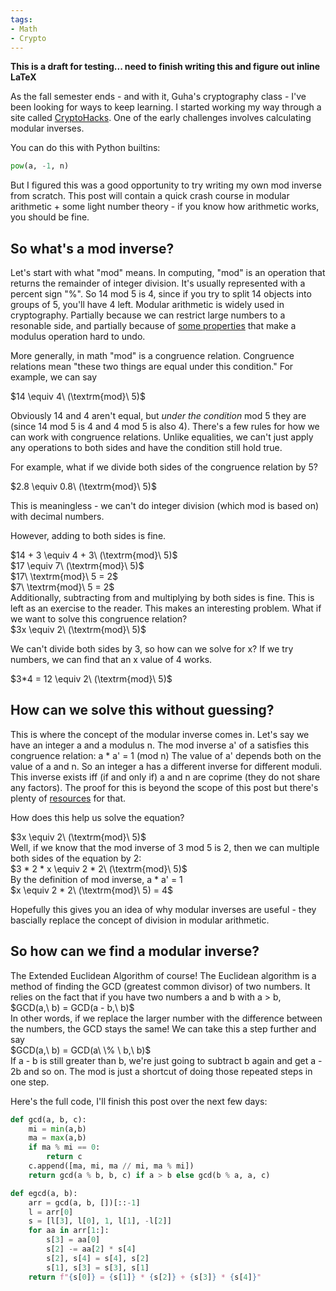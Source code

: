 ```yaml
---
tags:
- Math
- Crypto
---
```

<b>This is a draft for testing... need to finish writing this and figure out inline LaTeX</b>

As the fall semester ends - and with it, Guha's cryptography class - I've been looking for ways to keep learning. I started working my way through a site called [CryptoHacks](https://cryptohack.org/challenges/). One of the early challenges involves calculating modular inverses.

You can do this with Python builtins:
```python
pow(a, -1, n)
```
But I figured this was a good opportunity to try writing my own mod inverse from scratch.
This post will contain a quick crash course in modular arithmetic + some light number theory - if you know how arithmetic works, you should be fine.

<h2>So what's a mod inverse?</h2>

Let's start with what "mod" means.
In computing, "mod" is an operation that returns the remainder of integer division.
It's usually represented with a percent sign "%".
So 14 mod 5 is 4, since if you try to split 14 objects into groups of 5, you'll have 4 left.
Modular arithmetic is widely used in cryptography. Partially because we can restrict large numbers to a resonable side, and partially because of [some properties](https://en.wikipedia.org/wiki/Discrete_logarithm) that make a modulus operation hard to undo.

More generally, in math "mod" is a congruence relation.
Congruence relations mean "these two things are equal under this condition."
For example, we can say
<div>$14 \equiv 4\ (\textrm{mod}\ 5)$</div>

Obviously 14 and 4 aren't equal, but *under the condition* mod 5 they are (since 14 mod 5 is 4 and 4 mod 5 is also 4).
There's a few rules for how we can work with congruence relations.
Unlike equalities, we can't just apply any operations to both sides and have the condition still hold true.

<p>For example, what if we divide both sides of the congruence relation by 5?</p>
<div>$2.8 \equiv 0.8\ (\textrm{mod}\ 5)$</div>
<p>This is meaningless - we can't do integer division (which mod is based on) with decimal numbers.</p>

However, adding to both sides is fine.
<div>$14 + 3 \equiv 4 + 3\ (\textrm{mod}\ 5)$</div>
<div>$17 \equiv 7\ (\textrm{mod}\ 5)$</div>
<div>$17\ \textrm{mod}\ 5 = 2$</div>
<div>$7\ \textrm{mod}\ 5 = 2$</div>
Additionally, subtracting from and multiplying by both sides is fine. This is left as an exercise to the reader.
This makes an interesting problem. What if we want to solve this congruence relation?

<div>$3x \equiv 2\ (\textrm{mod}\ 5)$</div>
<p>We can't divide both sides by 3, so how can we solve for x?
If we try numbers, we can find that an x value of 4 works.</p>
<div>$3*4 = 12 \equiv 2\ (\textrm{mod}\ 5)$</div>
<p></p>

<h2>How can we solve this without guessing?</h2>

This is where the concept of the modular inverse comes in.
Let's say we have an integer a and a modulus n.
The mod inverse a' of a satisfies this congruence relation: a * a' = 1 (mod n)
The value of a' depends both on the value of a and n.
So an integer a has a different inverse for different moduli.
This inverse exists iff (if and only if) a and n are coprime (they do not share any factors). The proof for this is beyond the scope of this post but there's plenty of [resources](https://en.wikipedia.org/wiki/Modular_multiplicative_inverse) for that.

How does this help us solve the equation?
<div>$3x \equiv 2\ (\textrm{mod}\ 5)$</div>
Well, if we know that the mod inverse of 3 mod 5 is 2, then we can multiple both sides of the equation by 2:
<div>$3 * 2 * x \equiv 2 * 2\ (\textrm{mod}\ 5)$</div>
By the definition of mod inverse, a * a' = 1
<div>$x \equiv 2 * 2\ (\textrm{mod}\ 5) = 4$</div>

Hopefully this gives you an idea of why modular inverses are useful - they bascially replace the concept of division in modular arithmetic.


<h2>So how can we find a modular inverse?</h2>
The Extended Euclidean Algorithm of course!
The Euclidean algorithm is a method of finding the GCD (greatest common divisor) of two numbers.
It relies on the fact that if you have two numbers a and b with a > b,
<div>$GCD(a,\ b) = GCD(a - b,\ b)$</div>
In other words, if we replace the larger number with the difference between the numbers, the GCD stays the same!
We can take this a step further and say
<div>$GCD(a,\ b) = GCD(a\ \% \ b,\ b)$</div>
If a - b is still greater than b, we're just going to subtract b again and get a - 2b and so on.
The mod is just a shortcut of doing those repeated steps in one step.

Here's the full code, I'll finish this post over the next few days:
```python
def gcd(a, b, c):
    mi = min(a,b)
    ma = max(a,b)
    if ma % mi == 0:
        return c
    c.append([ma, mi, ma // mi, ma % mi])
    return gcd(a % b, b, c) if a > b else gcd(b % a, a, c)

def egcd(a, b):
    arr = gcd(a, b, [])[::-1]
    l = arr[0]
    s = [l[3], l[0], 1, l[1], -l[2]]
    for aa in arr[1:]:
        s[3] = aa[0]
        s[2] -= aa[2] * s[4]
        s[2], s[4] = s[4], s[2]
        s[1], s[3] = s[3], s[1]
    return f"{s[0]} = {s[1]} * {s[2]} + {s[3]} * {s[4]}"
```
